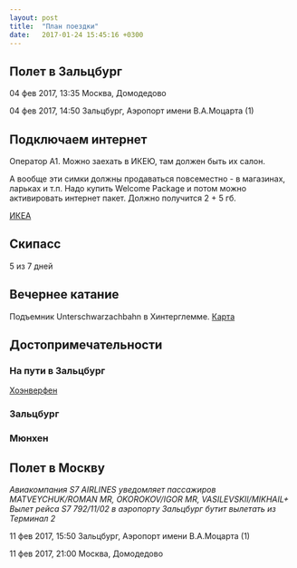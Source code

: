 ```yaml
---
layout: post
title:  "План поездки"
date:   2017-01-24 15:45:16 +0300
---
```

## Полет в Зальцбург

04 фев 2017, 13:35
Москва, Домодедово

04 фев 2017, 14:50
Зальцбург, Аэропорт имени В.А.Моцарта (1)

## Подключаем интернет
Оператор A1.
Можно заехать в ИКЕЮ, там должен быть их салон.

А вообще эти симки должны продаваться повсеместно - в магазинах, ларьках и т.п.
Надо купить Welcome Package и потом можно активировать интернет пакет. Должно получится 2 + 5 гб.

[ИКЕА](https://goo.gl/maps/AQ75LpWgpYq)

## Скипасс
5 из 7 дней 

## Вечернее катание
Подъемник Unterschwarzachbahn в Хинтерглемме.
[Карта](https://goo.gl/maps/MxbckJWE93v)

## Достопримечательности

### На пути в Зальцбург
[Хоэнверфен](https://goo.gl/maps/SZ1tpLYqGUA2)

### Зальцбург

### Мюнхен


## Полет в Москву

_Авиакомпания S7 AIRLINES уведомляет пассажиров MATVEYCHUK/ROMAN MR, OKOROKOV/IGOR MR, VASILEVSKII/MIKHAIL+ Вылет рейса S7 792/11/02 в аэропорту Зальцбург бутит вылетать из Терминал 2_

11 фев 2017, 15:50 Зальцбург, Аэропорт имени В.А.Моцарта (1)

11 фев 2017, 21:00
Москва, Домодедово
